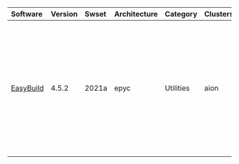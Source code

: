 | Software                                                               | Version      | Swset        | Architecture   | Category         | Clusters    | Description                                                                                                                                                |
|:-----------------------------------------------------------------------|:-------------|:-------------|:---------------|:-----------------|:------------|:-----------------------------------------------------------------------------------------------------------------------------------------------------------|
| <p><a href=http://easybuilders.github.com/easybuild/>EasyBuild</a></p> | <p>4.5.2</p> | <p>2021a</p> | <p>epyc</p>    | <p>Utilities</p> | <p>aion</p> | EasyBuild is a software build and installation framework written in Python that allows you to install software in a structured, repeatable and robust way. |